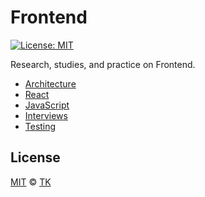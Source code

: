 # Frontend

[![License: MIT](https://img.shields.io/badge/License-MIT-blue.svg)](https://opensource.org/licenses/MIT)

Research, studies, and practice on Frontend.

- [Architecture](architecture)
- [React](react)
- [JavaScript](javascript)
- [Interviews](interviews)
- [Testing](testing)

## License

[MIT](/LICENSE) © [TK](https://iamtk.co)
